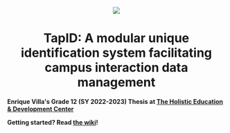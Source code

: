 <p align="center">
<img src="https://media.discordapp.net/attachments/878539043372171284/999960493684961281/unknown.png"/>
</p>

<h1 align="center"><strong>
TapID: A modular unique identification system facilitating campus interaction data management
</h1>

Enrique Villa's Grade 12 (SY 2022-2023) Thesis at [The Holistic Education & Development Center](https://hedcen.education)

Getting started? Read [the wiki](https://github.com/iggyvilla/TapID/wiki)!
